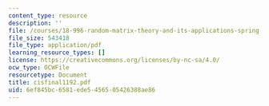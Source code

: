 ```yaml
---
content_type: resource
description: ''
file: /courses/18-996-random-matrix-theory-and-its-applications-spring-2004/6ef845bc6581ede5456505426388ae86_cisfinal1192.pdf
file_size: 543418
file_type: application/pdf
learning_resource_types: []
license: https://creativecommons.org/licenses/by-nc-sa/4.0/
ocw_type: OCWFile
resourcetype: Document
title: cisfinal1192.pdf
uid: 6ef845bc-6581-ede5-4565-05426388ae86
---
```

